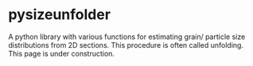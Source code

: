 # pysizeunfolder
A python library with various functions for estimating grain/ particle size distributions from 2D sections. This procedure is often called unfolding. This page is under construction.
